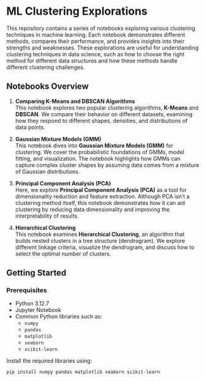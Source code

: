 # ML Clustering Explorations
This repository contains a series of notebooks exploring various clustering techniques in machine learning. Each notebook demonstrates different methods, compares their performance, and provides insights into their strengths and weaknesses. These explorations are useful for understanding clustering techniques in data science, such as how to choose the right method for different data structures and how these methods handle different clustering challenges.

## Notebooks Overview

1. **Comparing K-Means and DBSCAN Algorithms**  
   This notebook explores two popular clustering algorithms, **K-Means** and **DBSCAN**. We compare their behavior on different datasets, examining how they respond to different shapes, densities, and distributions of data points.

2. **Gaussian Mixture Models (GMM)**  
   This notebook dives into **Gaussian Mixture Models (GMM)** for clustering. We cover the probabilistic foundations of GMMs, model fitting, and visualization. The notebook highlights how GMMs can capture complex cluster shapes by assuming data comes from a mixture of Gaussian distributions.

3. **Principal Component Analysis (PCA)**  
   Here, we explore **Principal Component Analysis (PCA)** as a tool for dimensionality reduction and feature extraction. Although PCA isn’t a clustering method itself, this notebook demonstrates how it can aid clustering by reducing data dimensionality and improving the interpretability of results.

4. **Hierarchical Clustering**  
   This notebook examines **Hierarchical Clustering**, an algorithm that builds nested clusters in a tree structure (dendrogram). We explore different linkage criteria, visualize the dendrogram, and discuss how to select the optimal number of clusters.

## Getting Started

### Prerequisites
- Python 3.12.7
- Jupyter Notebook
- Common Python libraries such as:
  - `numpy`
  - `pandas`
  - `matplotlib`
  - `seaborn`
  - `scikit-learn`
  
Install the required libraries using:
```bash
pip install numpy pandas matplotlib seaborn scikit-learn
